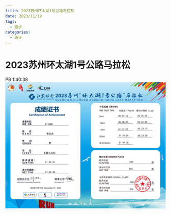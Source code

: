 ```yaml
---
title: 2023苏州环太湖1号公路马拉松
date: 2023/11/19
tags:
  - 跑步
categories:
  - 跑步
---
```


# 2023苏州环太湖1号公路马拉松

PB 1:40:38
<img src="../img/9.png"/>
